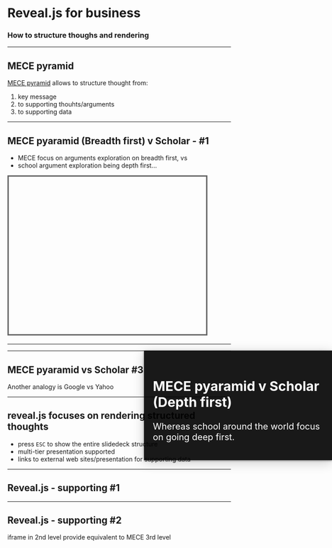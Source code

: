 # Reveal.js for business

### How to structure thoughs and rendering

---

<!-- .slide: data-background="Barbara-Minto-mece.jpg" data-background-size="500px"-->

## MECE pyramid

[MECE pyramid](https://www.mckinsey.com/alumni/news-and-insights/global-news/alumni-news/barbara-minto-mece-i-invented-it-so-i-get-to-say-how-to-pronounce-it) allows to structure thought from:
1. key message 
2. to supporting thouhts/arguments
3. to supporting data 

----

## MECE pyaramid (Breadth first) v Scholar - #1

* MECE focus on arguments exploration on breadth first, vs
* school argument exploration being depth first...

<iframe data-src="https://en.wikipedia.org/wiki/Breadth-first_search" width="445" height="355" frameborder="0" marginwidth="0" marginheight="0" scrolling="yes" style="border:3px solid #666; margin-bottom:5px; max-width: 150%;" allowfullscreen> </iframe>

----

<!-- .slide: data-background-iframe="https://en.wikipedia.org/wiki/Thesis,_antithesis,_synthesis" data-background-interactive-->

<div style="position: absolute; width: 40%; right: 0; box-shadow: 0 1px 4px rgba(0,0,0,0.5), 0 5px 25px rgba(0,0,0,0.2); background-color: rgba(0, 0, 0, 0.9); color: #fff; padding: 20px; font-size: 20px; text-align: left;">
    <h2>MECE pyaramid v Scholar (Depth first) </h2>
    <p>Whereas school around the world focus on going deep first.</p>
</div>


----

## MECE pyaramid vs Scholar #3

Another analogy is Google vs Yahoo

---

## reveal.js focuses on rendering structured thoughts

* press `ESC` to show the entire slidedeck structure
* multi-tier presentation supported
* links to external web sites/presentation for supporting data 

----

## Reveal.js - supporting #1

----

## Reveal.js - supporting #2

iframe in 2nd level provide equivalent to MECE 3rd level  
